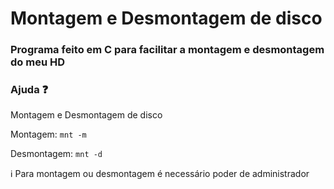 # Montagem e Desmontagem de disco

### Programa feito em C para facilitar a montagem e desmontagem do meu HD

### Ajuda ❓
Montagem e Desmontagem de disco

Montagem: ```mnt -m```

Desmontagem: ```mnt -d```


ℹ️ Para montagem ou desmontagem é necessário poder de administrador